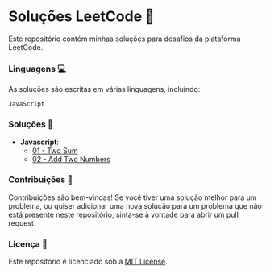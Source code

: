 # Soluções LeetCode 🧠
Este repositório contém minhas soluções para desafios da plataforma LeetCode.
### Linguagens 💻
As soluções são escritas em várias linguagens, incluindo:
```
JavaScript
```
### Soluções 📁
- **Javascript**:
  - [01 - Two Sum](./problem-list/js/0001-two-sum)
  - [02 - Add Two Numbers](./problem-list/js/0002-add-two-numbers)
### Contribuições 🤝
Contribuições são bem-vindas! Se você tiver uma solução melhor para um problema, ou quiser adicionar uma nova solução para um problema que não está presente neste repositório, sinta-se à vontade para abrir um pull request.
### Licença 📝
Este repositório é licenciado sob a [MIT License](./LICENSE).
